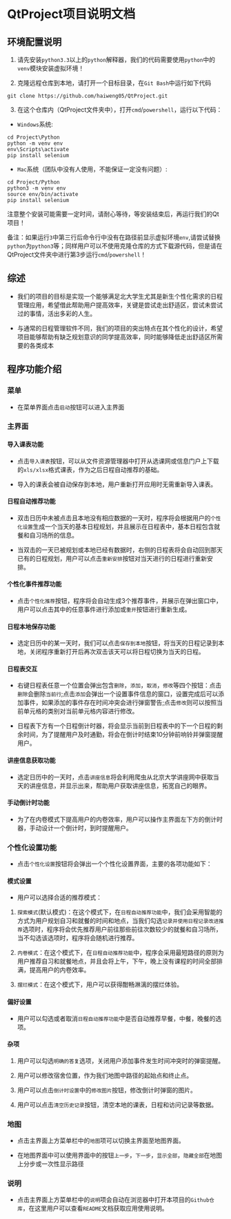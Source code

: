 # QtProject项目说明文档

## 环境配置说明

1. 请先安装`python3.3`以上的`python`解释器，我们的代码需要使用`python`中的`venv`模块安装虚拟环境！

2. 克隆远程仓库到本地，请打开一个目标目录，在`Git Bash`中运行如下代码
```
git clone https://github.com/haiweng05/QtProject.git
```

3. 在这个仓库内（QtProject文件夹中），打开`cmd`/`powershell`，运行以下代码：

* `Windows`系统:
```
cd Project\Python
python -m venv env
env\Scripts\activate
pip install selenium
```

* `Mac`系统（团队中没有人使用，不能保证一定没有问题）:
```
cd Project/Python
python3 -m venv env
source env/bin/activate
pip install selenium
```

注意整个安装可能需要一定时间，请耐心等待，等安装结束后，再运行我们的Qt项目！

备注：如果运行`3`中第三行后命令行中没有在路径前显示虚拟环境`env`,请尝试替换`python`为`python3`等；同样用户可以不使用克隆仓库的方式下载源代码，但是请在QtProject文件夹中进行第3步运行`cmd`/`powershell`！

## 综述
* 我们的项目的目标是实现一个能够满足北大学生尤其是新生个性化需求的日程管理应用，希望借此帮助用户提高效率，关键是尝试走出舒适区，尝试未尝试过的事情，活出多彩的人生。

* 与通常的日程管理软件不同，我们的项目的突出特点在其个性化的设计，希望项目能够帮助有缺乏规划意识的同学提高效率，同时能够降低走出舒适区所需要的各类成本

## 程序功能介绍

### 菜单
* 在菜单界面点击`启动`按钮可以进入主界面

### 主界面

#### 导入课表功能
* 点击`导入课表`按钮，可以从文件资源管理器中打开从选课网或信息门户上下载的`xls/xlsx`格式课表，作为之后日程自动推荐的基础。

* 导入的课表会被自动保存到本地，用户重新打开应用时无需重新导入课表。

#### 日程自动推荐功能
* 双击日历中未被点击且本地没有相应数据的一天时，程序将会根据用户的`个性化设置`生成一个当天的基本日程规划，并且展示在日程表中，基本日程包含就餐和自习场所的信息。

* 当双击的一天已被规划或本地已经有数据时，右侧的日程表将会自动回到那天已有的日程规划，用户可以点击`重新安排`按钮对当天进行的日程进行重新安排。

#### 个性化事件推荐功能
* 点击`个性化推荐`按钮，程序将会自动生成$3$个推荐事件，并展示在弹出窗口中，用户可以点击其中的任意事件进行添加或`重开`按钮进行重新生成。

#### 日程本地保存功能
* 选定日历中的某一天时，我们可以点击`保存到本地`按钮，将当天的日程记录到本地，关闭程序重新打开后再次双击该天可以将日程切换为当天的日程。

#### 日程表交互
* 右键日程表任意一个位置会弹出包含`删除`，`添加`，`取消`，`修改`等四个按钮：点击`删除`会删除`当前行`;点击`添加`会弹出一个设置事件信息的窗口，设置完成后可以添加事件，如果添加的事件存在时间冲突会进行弹窗警告;点击`修改`则可以按照当前单元格的类别对当前单元格内容进行修改。

* 日程表下方有一个日程倒计时器，将会显示当前到日程表中的下一个日程的剩余时间，为了提醒用户及时通勤，将会在倒计时结束$10$分钟前响铃并弹窗提醒用户。

#### 讲座信息获取功能
* 选定日历中的一天时，点击`讲座信息`将会利用爬虫从北京大学讲座网中获取当天的讲座信息，并显示出来，帮助用户获取讲座信息，拓宽自己的眼界。

#### 手动倒计时功能

* 为了在内卷模式下提高用户的内卷效率，用户可以操作主界面左下方的倒计时器，手动设计一个倒计时，到时提醒用户。

### 个性化设置功能
* 点击`个性化设置`按钮将会弹出一个个性化设置界面，主要的各项功能如下：

#### 模式设置
* 用户可以选择合适的推荐模式：
1. `探索模式`(默认模式)：在这个模式下，在`日程自动推荐功能`中，我们会采用智能的方式为用户规划自习和就餐的时间和地点，当我们勾选`记录并使用日程记录改进推荐`选项时，程序将会优先推荐用户前往那些前往次数较少的就餐和自习场所，当不勾选该选项时，程序将会随机进行推荐。

2. `内卷模式`：在这个模式下，在`日程自动推荐功能`中，程序会采用最短路径的原则为用户推荐自习和就餐地点，并且会将上午，下午，晚上没有课程的时间全部排满，提高用户的内卷效率。

3. `摆烂模式`：在这个模式下，用户可以获得酣畅淋漓的摆烂体验。

#### 偏好设置
* 用户可以勾选或者取消`日程自动推荐功能`中是否自动推荐早餐，中餐，晚餐的选项。

#### 杂项

1. 用户可以勾选`明确的答复`选项，关闭用户添加事件发生时间冲突时的弹窗提醒。

2. 用户可以修改宿舍位置，作为我们地图中路径的起始点和终止点。

3. 用户可以点击`倒计时设置`中的`修改图片`按钮，修改倒计时弹窗的图片。

4. 用户可以点击`清空历史记录`按钮，清空本地的课表，日程和访问记录等数据。

### 地图
* 点击主界面上方菜单栏中的`地图`项可以切换主界面至地图界面。

* 在地图界面中可以使用界面中的按钮``上一步``，``下一步``，``显示全部``，``隐藏全部``在地图上分步或一次性显示路径
### 说明
* 点击主界面上方菜单栏中的`说明`项会自动在浏览器中打开本项目的`Github仓库`，在这里用户可以查看`README`文档获取应用使用说明。